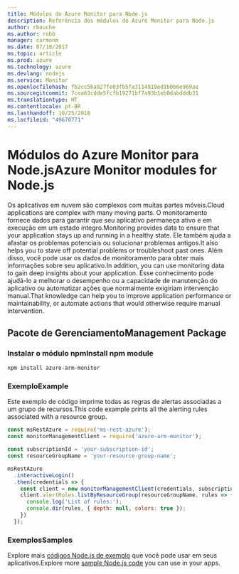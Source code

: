 ```yaml
---
title: Módulos do Azure Monitor para Node.js
description: Referência dos módulos do Azure Monitor para Node.js
author: rbouche
ms.author: robb
manager: carmonm
ms.date: 07/18/2017
ms.topic: article
ms.prod: azure
ms.technology: azure
ms.devlang: nodejs
ms.service: Monitor
ms.openlocfilehash: fb2cc5ba927fe03fb5fe3114919ed1b0b6e969ae
ms.sourcegitcommit: 7cea63cdde5fcfb19271bf7a93b1eb0dabdddb31
ms.translationtype: HT
ms.contentlocale: pt-BR
ms.lasthandoff: 10/25/2018
ms.locfileid: "49670771"
---
```

# <a name="azure-monitor-modules-for-nodejs"></a><span data-ttu-id="1fea9-103">Módulos do Azure Monitor para Node.js</span><span class="sxs-lookup"><span data-stu-id="1fea9-103">Azure Monitor modules for Node.js</span></span>

<span data-ttu-id="1fea9-104">Os aplicativos em nuvem são complexos com muitas partes móveis.</span><span class="sxs-lookup"><span data-stu-id="1fea9-104">Cloud applications are complex with many moving parts.</span></span> <span data-ttu-id="1fea9-105">O monitoramento fornece dados para garantir que seu aplicativo permaneça ativo e em execução em um estado íntegro.</span><span class="sxs-lookup"><span data-stu-id="1fea9-105">Monitoring provides data to ensure that your application stays up and running in a healthy state.</span></span> <span data-ttu-id="1fea9-106">Ele também ajuda a afastar os problemas potenciais ou solucionar problemas antigos.</span><span class="sxs-lookup"><span data-stu-id="1fea9-106">It also helps you to stave off potential problems or troubleshoot past ones.</span></span> <span data-ttu-id="1fea9-107">Além disso, você pode usar os dados de monitoramento para obter mais informações sobre seu aplicativo.</span><span class="sxs-lookup"><span data-stu-id="1fea9-107">In addition, you can use monitoring data to gain deep insights about your application.</span></span> <span data-ttu-id="1fea9-108">Esse conhecimento pode ajudá-lo a melhorar o desempenho ou a capacidade de manutenção do aplicativo ou automatizar ações que normalmente exigiriam intervenção manual.</span><span class="sxs-lookup"><span data-stu-id="1fea9-108">That knowledge can help you to improve application performance or maintainability, or automate actions that would otherwise require manual intervention.</span></span>

## <a name="management-package"></a><span data-ttu-id="1fea9-109">Pacote de Gerenciamento</span><span class="sxs-lookup"><span data-stu-id="1fea9-109">Management Package</span></span>

### <a name="install-npm-module"></a><span data-ttu-id="1fea9-110">Instalar o módulo npm</span><span class="sxs-lookup"><span data-stu-id="1fea9-110">Install npm module</span></span>

```bash
npm install azure-arm-monitor
```

### <a name="example"></a><span data-ttu-id="1fea9-111">Exemplo</span><span class="sxs-lookup"><span data-stu-id="1fea9-111">Example</span></span>

<span data-ttu-id="1fea9-112">Este exemplo de código imprime todas as regras de alertas associadas a um grupo de recursos.</span><span class="sxs-lookup"><span data-stu-id="1fea9-112">This code example prints all the alerting rules associated with a resource group.</span></span>

```javascript
const msRestAzure = require('ms-rest-azure');
const monitorManagementClient = require('azure-arm-monitor');

const subscriptionId = 'your-subscription-id';
const resourceGroupName = 'your-resource-group-name';

msRestAzure
  .interactiveLogin()
  .then(credentials => {
    const client = new monitorManagementClient(credentials, subscriptionId);
    client.alertRules.listByResourceGroup(resourceGroupName, rules => {
      console.log('List of rules:');
      console.dir(rules, { depth: null, colors: true });
    })
  });
```

### <a name="samples"></a><span data-ttu-id="1fea9-113">Exemplos</span><span class="sxs-lookup"><span data-stu-id="1fea9-113">Samples</span></span>

<span data-ttu-id="1fea9-114">Explore mais [códigos Node.js de exemplo](https://azure.microsoft.com/resources/samples/?platform=nodejs) que você pode usar em seus aplicativos.</span><span class="sxs-lookup"><span data-stu-id="1fea9-114">Explore more [sample Node.js code](https://azure.microsoft.com/resources/samples/?platform=nodejs) you can use in your apps.</span></span>
